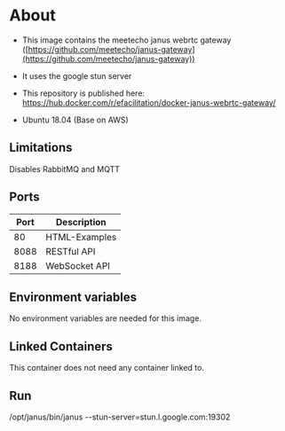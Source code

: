 # About

-   This image contains the meetecho janus webrtc gateway  ([https://github.com/meetecho/janus-gateway](https://github.com/meetecho/janus-gateway))

-   It uses the google stun server

-   This repository is published here: [https://hub.docker.com/r/efacilitation/docker-janus-webrtc-gateway/
](https://hub.docker.com/r/efacilitation/docker-janus-webrtc-gateway/)

- Ubuntu 18.04 (Base on AWS)
## Limitations

Disables RabbitMQ and MQTT

## Ports

| Port   | Description   |
|--------|---------------|
| 80     | HTML-Examples |
| 8088   | RESTful API   |
| 8188   | WebSocket API |

## Environment variables

No environment variables are needed for this image.

## Linked Containers

This container does not need any container linked to.

## Run

/opt/janus/bin/janus --stun-server=stun.l.google.com:19302

